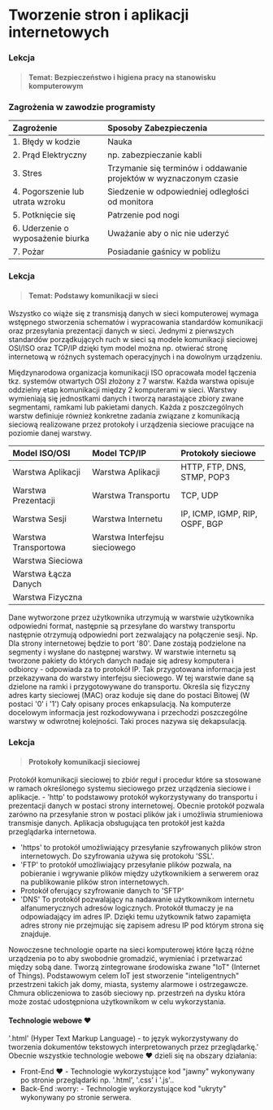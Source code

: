 # Tworzenie stron i aplikacji internetowych

### Lekcja
> #### Temat: Bezpieczeństwo i higiena pracy na stanowisku komputerowym

### Zagrożenia w zawodzie programisty

| Zagrożenie | Sposoby Zabezpieczenia |
| :- | :- |
| 1. Błędy w kodzie | Nauka |
| 2. Prąd Elektryczny | np. zabezpieczanie kabli |
| 3. Stres | Trzymanie się terminów i oddawanie projektów w wyznaczonym czasie |
| 4. Pogorszenie lub utrata wzroku | Siedzenie w odpowiedniej odległości od monitora |
| 5. Potknięcie się | Patrzenie pod nogi |
| 6. Uderzenie o wyposażenie biurka | Uważanie aby o nic nie uderzyć |
| 7. Pożar | Posiadanie gaśnicy w pobliżu |

### Lekcja
> #### Temat: Podstawy komunikacji w sieci

Wszystko co wiąże się z transmisją danych w sieci komputerowej wymaga wstępnego stworzenia schematów i wypracowania standardów komunikacji oraz przesyłania prezentacji danych w sieci. Jednymi z pierwszych standardów porządkujących ruch w sieci są modele komunikacji sieciowej OSI/ISO oraz TCP/IP dzięki tym model można np. otwierać stronę internetową w różnych systemach operacyjnych i na dowolnym urządzeniu.

Międzynarodowa organizacja komunikacji ISO opracowała model łączenia tkz. systemów otwartych OSI złożony z 7 warstw. Każda warstwa opisuje oddzielny etap komunikacji między 2 komputerami w sieci. Warstwy wymieniają się jednostkami danych i tworzą narastające zbiory zwane segmentami, ramkami lub pakietami danych. Każda z poszczególnych warstw definiuje również konkretne zadania związane z komunikacją sieciową realizowane przez protokoły i urządzenia sieciowe pracujące na poziomie danej warstwy.

| Model ISO/OSI | Model TCP/IP | Protokoły sieciowe
| :- | :- | :- |
| Warstwa Aplikacji | Warstwa Aplikacji | HTTP, FTP, DNS, STMP, POP3 |
| Warstwa Prezentacji | Warstwa Transportu | TCP, UDP |
| Warstwa Sesji | Warstwa Internetu | IP, ICMP, IGMP, RIP, OSPF, BGP |
| Warstwa Transportowa | Warstwa Interfejsu sieciowego | |
| Warstwa Sieciowa | | |
| Warstwa Łącza Danych | | |
| Warstwa Fizyczna | | |

Dane wytworzone przez użytkownika utrzymują w warstwie użytkownika odpowiedni format, następnie są przesyłane do warstwy transportu następnie otrzymują odpowiedni port zezwalający na połączenie sesji. Np. Dla strony internetowej będzie to port '80'. Dane zostają podzielone na segmenty i wysłane do następnej warstwy. W warstwie internetu są tworzone pakiety do których danych nadaje się adresy komputera i odbiorcy - odpowiada za to protokół IP. Tak przygotowana informacja jest przekazywana do warstwy interfejsu sieciowego. W tej warstwie dane są dzielone na ramki i przygotowywane do transportu. Określa się fizyczny adres karty sieciowej (MAC) oraz koduje się dane do postaci Bitowej (W postaci '0' i '1') Cały opisany proces enkapsulacją. Na komputerze docelowym informacja jest rozkodowywana i przechodzi poszczególne warstwy w odwrotnej kolejności. Taki proces nazywa się dekapsulacją.

### Lekcja
> #### Protokoły komunikacji sieciowej

Protokół komunikacji sieciowej to zbiór reguł i procedur które sa stosowane w ramach określonego systemu sieciowego przez urządzenia sieciowe i aplikacje. - 'http' to podstawowy protokół wykorzystywany do transportu i prezentacji danych w postaci strony internetowej. Obecnie protokół pozwala zarówno na przesyłanie stron w postaci plików jak i umożliwia strumieniowa transmisje danych. Aplikacja obsługująca ten protokół jest każda przeglądarka internetowa.
- 'https' to protokół umożliwiający przesyłanie szyfrowanych plików stron internetowych. Do szyfrowania używa się protokołu 'SSL'.
- 'FTP' to protokół umożliwiający przesyłanie plików pozwala, na pobieranie i wgrywanie plików między użytkownikiem a serwerem oraz na publikowanie plików stron internetowych.
- Protokół oferujący szyfrowanie danych to 'SFTP'
- 'DNS' To protokół pozwalający na nadawanie użytkownikom internetu alfanumerycznych adresów logicznych. Protokół tłumaczy je na odpowiadający im adres IP. Dzięki temu użytkownik łatwo zapamięta adres strony nie przejmując się zapisem adresu IP pod którym strona się znajduje.

Nowoczesne technologie oparte na sieci komputerowej które łączą różne urządzenia po to aby swobodnie gromadzić, wymieniać i przetwarzać między sobą dane. Tworzą zintegrowane środowiska zwane "IoT" (Internet of Things). Podstawowym celem IoT jest stworzenie "inteligentnych" przestrzeni takich jak domy, miasta, systemy alarmowe i ostrzegawcze. Chmura obliczeniowa to zasób sieciowy np. przestrzeń na dysku która może zostać udostępniona użytkownikom w celu wykorzystania.

#### Technologie webowe :heart:

'.html' (Hyper Text Markup Language) - to język wykorzystywany do tworzenia dokumentów tekstowych interpretowanych przez przeglądarkę.' Obecnie wszystkie technologie webowe :heart: dzieli się na obszary działania:
- Front-End :heart: - Technologie wykorzystujące kod "jawny" wykonywany po stronie przeglądarki np. '.html', '.css' i '.js'..
- Back-End :worry: - Technologie wykorzystujące kod "ukryty" wykonywany po stronie serwera.
